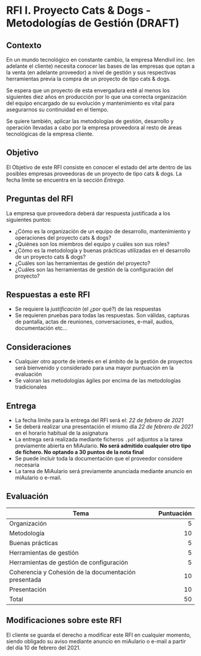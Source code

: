 # RFI I. Proyecto Cats & Dogs - Metodologías de Gestión (DRAFT)

## Contexto

En un mundo tecnológico en constante cambio, la empresa Mendivil inc. (en adelante el cliente) necesita conocer las bases de las empresas que optan a la venta (en adelante proveedor) a nivel de gestión y sus respectivas herramientas previa la compra de un proyecto de tipo cats & dogs.

Se espera que un proyecto de esta envergadura esté al menos los siguientes diez años en producción por lo que una correcta organización del equipo encargado de su evolución y mantenimiento es vital para asegurarnos su continuidad en el tiempo.

Se quiere también, aplicar las metodologías de gestión, desarrollo y operación llevadas a cabo por la empresa proveedora al resto de áreas tecnológicas de la empresa cliente.

## Objetivo

El Objetivo de este RFI consiste en conocer el estado del arte dentro de las posibles
empresas proveedoras de un proyecto de tipo cats & dogs. La fecha límite
se encuentra en la sección *Entrega*.

## Preguntas del RFI

La empresa que proveedora deberá dar respuesta justificada a los siguientes puntos:

* ¿Cómo es la organización de un equipo de desarrollo, mantenimiento y operaciones
del proyecto cats & dogs?
* ¿Quiénes son los miembros del equipo y cuáles son sus roles?
* ¿Cómo es la metodología y buenas prácticas utilizadas en el desarrollo de un
proyecto cats & dogs?
* ¿Cuáles son las herramientas de gestión del proyecto?
* ¿Cuáles son las herramientas de gestión de la configuración del proyecto?

## Respuestas a este RFI

* Se requiere la *justificación* (el ¿por qué?) de las respuestas
* Se requieren pruebas para todas las respuestas. Son válidas, capturas de pantalla, actas de reuniones, conversaciones, e-mail, audios, documentación etc...

## Consideraciones

* Cualquier otro aporte de interés en el ámbito de la gestión de proyectos
será bienvenido y considerado para una mayor puntuación en la evaluación
* Se valoran las metodologías ágiles por encima de las metodologías tradicionales

## Entrega

* La fecha límite para la entrega del RFI será el: *22 de febrero de 2021*
* Se deberá realizar una presentación el mismo día *22 de febrero de 2021* en el
horario habitual de la asignatura
* La entrega será realizada mediante ficheros `.pdf` adjuntos a la tarea previamente
abierta en MiAulario. **No será admitido cualquier otro tipo de fichero. No optando a 30 puntos de la nota final**
* Se puede incluir toda la documentación que el proveedor considere necesaria
* La tarea de MiAulario será previamente anunciada mediante anuncio en miAulario o e-mail.

## Evaluación

| Tema                                         | Puntuación |
| -------------                                |       ---: |
| Organización                                         | 5  |
| Metodología                                          | 10 |
| Buenas prácticas                                     | 5  |
| Herramientas de gestión                              | 5  |
| Herramientas de gestión de configuración             | 5  |
| Coherencia y Cohesión de la documentación presentada | 10 |
| Presentación                                         | 10 |
| Total                                                | 50  |

## Modificaciones sobre este RFI

El cliente se guarda el derecho a modificar este RFI en cualquier momento, siendo obligado su aviso mediante anuncio en miAulario o e-mail a partir del día 10 de febrero del 2021.
